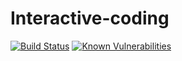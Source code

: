 # Interactive-coding

[![Build Status](https://travis-ci.org/Alaboudi1/Interactive-coding.svg?branch=master)](https://travis-ci.org/Alaboudi1/Interactive-coding)
[![Known Vulnerabilities](https://snyk.io/test/github/alaboudi1/interactive-coding/badge.svg)](https://snyk.io/test/github/alaboudi1/interactive-coding)
